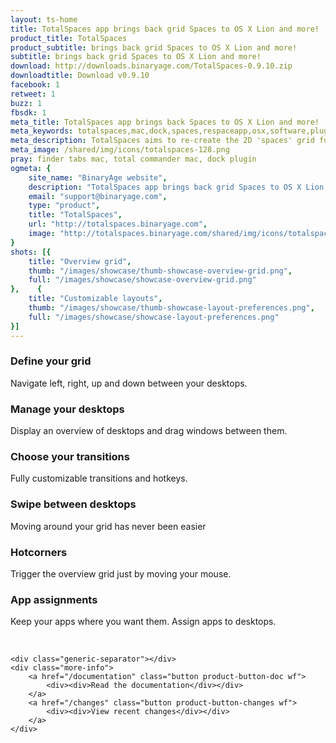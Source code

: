```yaml
---
layout: ts-home
title: TotalSpaces app brings back grid Spaces to OS X Lion and more!
product_title: TotalSpaces
product_subtitle: brings back grid Spaces to OS X Lion and more!
subtitle: brings back grid Spaces to OS X Lion and more!
download: http://downloads.binaryage.com/TotalSpaces-0.9.10.zip
downloadtitle: Download v0.9.10
facebook: 1
retweet: 1
buzz: 1
fbsdk: 1
meta_title: TotalSpaces app brings back Spaces to OS X Lion and more!
meta_keywords: totalspaces,mac,dock,spaces,respaceapp,osx,software,plugin,apple,extension,utility,macosx,apps,tools,tabs,productivity,app,hacks,application,utilities,simbl,binaryage
meta_description: TotalSpaces aims to re-create the 2D 'spaces' grid functionality that was removed from OSX Lion.
meta_image: /shared/img/icons/totalspaces-128.png
pray: finder tabs mac, total commander mac, dock plugin
ogmeta: {
    site_name: "BinaryAge website",
    description: "TotalSpaces app brings back grid Spaces to OS X Lion and more!",
    email: "support@binaryage.com",
    type: "product",
    title: "TotalSpaces",
    url: "http://totalspaces.binaryage.com",
    image: "http://totalspaces.binaryage.com/shared/img/icons/totalspaces-256.png"
}
shots: [{
    title: "Overview grid",
    thumb: "/images/showcase/thumb-showcase-overview-grid.png",
    full: "/images/showcase/showcase-overview-grid.png"
},    {
    title: "Customizable layouts",
    thumb: "/images/showcase/thumb-showcase-layout-preferences.png",
    full: "/images/showcase/showcase-layout-preferences.png"
}]
---
```

 
<div class="main-content">
    <div class="features-separator"></div>
    <div class="highlights">
        <div class="highlight" data-showcase="2">
            <div class="highlight-icon hoverable" title="read more about the grid of desktops">
                <a href="/layout">
                    <div class="thumb-grid"></div>
                </a>
            </div>
            <div class="highlight-content wf">
                <h3>Define your grid</h3>
                <p>Navigate left, right, up and down between your desktops.</p>
            </div>
        </div>
        <div class="highlight" data-showcase="1">
            <div class="highlight-icon hoverable" title="read more about the overview">
                <a href="/overview">
                    <div class="thumb-overview"></div>
                </a>
            </div>
            <div class="highlight-content wf">
                <h3>Manage your desktops</h3>
                <p>Display an overview of desktops and drag windows between them.</p>
            </div>
        </div>
        <div class="highlight last" data-showcase="3">
            <div class="highlight-icon hoverable" title="read more about transitions">
                <a href="/transitions">
                    <div class="thumb-transitions"></div>
                </a>
            </div>
            <div class="highlight-content wf">
                <h3>Choose your transitions</h3>
                <p>Fully customizable transitions and hotkeys.</p>
            </div>
        </div>
        <div class="highlight-separator"></div>
        <div class="highlight" data-showcase="4">
            <div class="highlight-icon hoverable" title="swipe between desktops">
                <a href="/swipe">
                    <div class="thumb-swipe"></div>
                </a>
            </div>
            <div class="highlight-content wf">
                <h3>Swipe between desktops</h3>
                <p>Moving around your grid has never been easier</p>
            </div>
        </div>
        <div class="highlight" data-showcase="5">
            <div class="highlight-icon hoverable" title="read more about Hotcorners">
                <a href="/hotcorners">
                    <div class="thumb-hotcorners"></div>
                </a>
            </div>
            <div class="highlight-content wf">
                <h3>Hotcorners</h3>
                <p>Trigger the overview grid just by moving your mouse.</p>
            </div>
        </div>
        <div class="highlight last">
            <div class="highlight-icon hoverable" title="read more about app assignments">
              <a href="/apps">
                <div class="thumb-app-assignments"></div>
              </a>
            </div>
            <div class="highlight-content wf">
                <h3>App assignments</h3>
                <p>Keep your apps where you want them. Assign apps to desktops.</p>
            </div>
        </div>
        <br class="clear"/>
    </div>

    <div class="generic-separator"></div>
    <div class="more-info">
        <a href="/documentation" class="button product-button-doc wf">
            <div><div>Read the documentation</div></div>
        </a>
        <a href="/changes" class="button product-button-changes wf">
            <div><div>View recent changes</div></div>
        </a>
    </div>
</div>